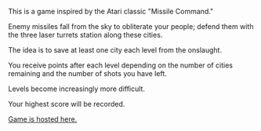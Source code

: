 This is a game inspired by the Atari classic "Missile Command."



Enemy missiles fall from the sky to obliterate your people; defend them with the three laser turrets station along these cities.

The idea is to save at least one city each level from the onslaught.

You receive points after each level depending on the number of cities remaining and the number of shots you have left.

Levels become increasingly more difficult.

Your highest score will be recorded.

[Game is hosted here.](danny-eng-wdi-missile-command.bitballoon.com)
